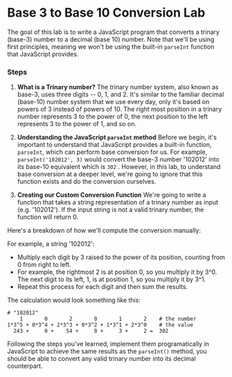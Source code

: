 # Base 3 to Base 10 Conversion Lab

The goal of this lab is to write a JavaScript program that converts a trinary (base-3) number to a decimal (base 10) number. Note that we'll be using first principles, meaning we won't be using the built-in `parseInt` function that JavaScript provides.

### Steps

1.  **What is a Trinary number?** The trinary number system, also known as base-3, uses three digits -- 0, 1, and 2. It's similar to the familiar decimal (base-10) number system that we use every day, only it's based on powers of 3 instead of powers of 10. The right most position in a trinary number represents 3 to the power of 0, the next position to the left represents 3 to the power of 1, and so on.
    
2.  **Understanding the JavaScript `parseInt` method** Before we begin, it's important to understand that JavaScript provides a built-in function, `parseInt`, which can perform base conversion for us. For example, `parseInt('102012', 3)` would convert the base-3 number '102012' into its base-10 equivalent which is `302` . However, in this lab, to understand base conversion at a deeper level, we're going to ignore that this function exists and do the conversion ourselves.
    
3.  **Creating our Custom Conversion Function** We're going to write a function that takes a string representation of a trinary number as input (e.g. '102012'). If the input string is not a valid trinary number, the function will return 0.

Here's a breakdown of how we'll compute the conversion manually:

For example, a string '102012':

*   Multiply each digit by 3 raised to the power of its position, counting from 0 from right to left.
*   For example, the rightmost 2 is at position 0, so you multiply it by 3^0. The next digit to its left, 1, is at position 1, so you multiply it by 3^1.
*   Repeat this process for each digit and then sum the results.

The calculation would look something like this:

```
# "102012"
    1       0       2       0       1       2    # the number
1*3^5 + 0*3^4 + 2*3^3 + 0*3^2 + 1*3^1 + 2*3^0    # the value
  243 +     0 +    54 +     0 +     3 +     2 =  302
```

Following the steps you've learned, implement them programatically in JavaScript to achieve the same results as the `parseInt()` method, you should be able to convert any valid trinary number into its decimal counterpart.
